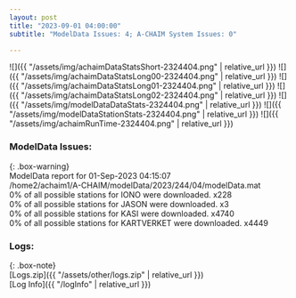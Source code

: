 ```yaml
---
layout: post
title: "2023-09-01 04:00:00"
subtitle: "ModelData Issues: 4; A-CHAIM System Issues: 0"

---
```


![]({{ "/assets/img/achaimDataStatsShort-2324404.png" | relative_url }})
![]({{ "/assets/img/achaimDataStatsLong00-2324404.png" | relative_url }})
![]({{ "/assets/img/achaimDataStatsLong01-2324404.png" | relative_url }})
![]({{ "/assets/img/achaimDataStatsLong02-2324404.png" | relative_url }})
![]({{ "/assets/img/modelDataDataStats-2324404.png" | relative_url }})
![]({{ "/assets/img/modelDataStationStats-2324404.png" | relative_url }})
![]({{ "/assets/img/achaimRunTime-2324404.png" | relative_url }})


### ModelData Issues:  
  
{: .box-warning}  
 ModelData report for 01-Sep-2023 04:15:07   
 /home2/achaim1/A-CHAIM/modelData/2023/244/04/modelData.mat   
 0% of all possible stations for IONO were downloaded. x228   
 0% of all possible stations for JASON were downloaded. x3   
 0% of all possible stations for KASI were downloaded. x4740   
 0% of all possible stations for KARTVERKET were downloaded. x4449   
  


### Logs:  
  
{: .box-note}  
[Logs.zip]({{ "/assets/other/logs.zip" | relative_url }})  
[Log Info]({{ "/logInfo" | relative_url }})  
